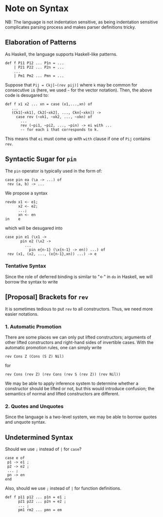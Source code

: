 Note on Syntax
==============

NB: The language is not indentation sensitive, as being indentation
sensitive complicates parsing process and makes parser definitions tricky.


<!--### Keywords

```
sig type data newtype let and in where case of rev with infix infixr infixl 
```

The following words are reserved for future.

```
import module open begin end 
```

### Special Symbols

The following characters cannot be a part of identifiers. 

```
( ) { } , _
```

### Identifiers

Every nonempty combination of letters and symbols are identifiers. Some combinations
like `!` has the special meaning. 
-->

## Elaboration of Patterns 

As Haskell, the language supports Haskell-like patterns. 

```
def f P11 P12 ... P1n = ...
    | P21 P22 ... P2n = ...
    ...
    | Pm1 Pm2 ... Pmn = ...
```

Suppose that `Pij = Ckj[~(rev pij)]` where `k` may be common for consecutive `i`s (here, we used `~` for the vector notation). Then, the above code is desugared to:

```
def f x1 x2 ... xn = case (x1,...,xn) of 
   ...
   (Ck1[~xk1], Ck2[~xk2], ..., Ckn[~xkn]) -> 
     case rev (~xk1, ~xk2, ..., ~xkn) of 
       ...
       rev (~pi1, ~pi2, ..., ~pin) -> ei with ... 
       -- for each i that corresponds to k.            
```

This means that `ei` must come up with `with` clause if one of `Pij` contains `rev`.

## Syntactic Sugar for `pin`

The `pin` operator is typically used in the form of:

```
case pin ea (\a -> ...) of 
 rev (a, b) -> ...
```

We propose a syntax 

```
revdo x1 <- e1;
      x2 <- e2;
      ...;
      xn <- en 
in    e          
```

which will be desugared into

```
case pin e1 (\x1 -> 
       pin e2 (\x2 -> 
         ... 
           pin e{n-1} (\x{n-1} -> en)) ...) of 
 rev (x1, (x2, ..., (x{n-1},xn)) ...) -> e  
```


### Tentative Syntax 

Since the role of deferred binding is similar to "<-" in `do` in Haskell, we will borrow the syntax to write

## [Proposal] Brackets for `rev`

It is sometimes tedious to put `rev` to all constructors. Thus, we need more easier notations. 

### 1. Automatic Promotion 

There are some places we can only put lifted constructors; arguments of other lifted constructors and right-hand sides of invertible cases. 
With the automatic promotion rules, one can simply write

    rev Cons Z (Cons (S Z) Nil) 
    
for 

    rev Cons (rev Z) (rev Cons (rev S (rev Z)) (rev Nil))
    
We may be able to apply inference system to determine whether a constructor
should be lifted or not, but this would introduce confusion; the semantics of normal and lifted constructors are different. 

### 2. Quotes and Unquotes

Since the language is a two-level system, we may be able to borrow quotes and unquote syntax.    
    
    

## Undetermined Syntax

Should we use `;` instead of `|` for `case`? 

```
case e of 
 p1 -> e1 ;
 p2 -> e2 ; 
 ... ;
 pn -> en 
end
```

Also, should we use `;` instead of `|` for function definitions. 

```
def f p11 p12 ... p1n = e1 ;
      p21 p22 ... p2n = e2 ; 
      ... ; 
      pm1 rm2 ... pmn = em 
```




